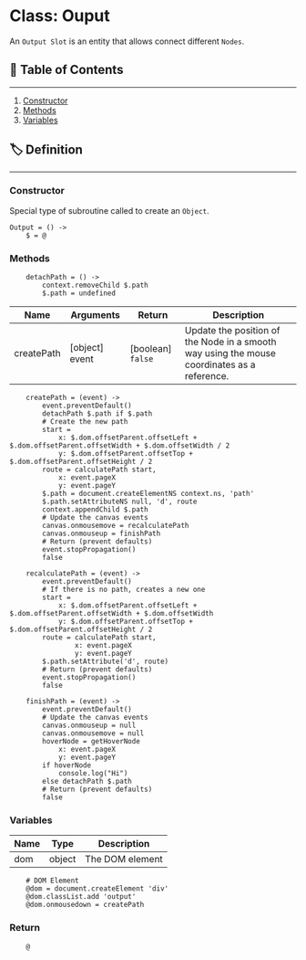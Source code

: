 # Class: Ouput

An `Output Slot` is an entity that allows connect different `Nodes`.

## 📜 Table of Contents
---
1. [Constructor](#Constructor)
2. [Methods](#Methods)
3. [Variables](#Variables)

## 🏷️ Definition
---

### Constructor

Special type of subroutine called to create an `Object`.

    Output = () ->
        $ = @

### Methods

        detachPath = () ->
            context.removeChild $.path
            $.path = undefined

| Name | Arguments | Return | Description |
| --- | --- | --- | --- |
| createPath | [object] event | [boolean] `false` | Update the position of the Node in a smooth way using the mouse coordinates as a reference. |

        createPath = (event) ->
            event.preventDefault()
            detachPath $.path if $.path
            # Create the new path
            start =
                x: $.dom.offsetParent.offsetLeft + $.dom.offsetParent.offsetWidth + $.dom.offsetWidth / 2
                y: $.dom.offsetParent.offsetTop + $.dom.offsetParent.offsetHeight / 2
            route = calculatePath start,
                x: event.pageX
                y: event.pageY
            $.path = document.createElementNS context.ns, 'path'
            $.path.setAttributeNS null, 'd', route
            context.appendChild $.path
            # Update the canvas events
            canvas.onmousemove = recalculatePath
            canvas.onmouseup = finishPath
            # Return (prevent defaults)
            event.stopPropagation()
            false

        recalculatePath = (event) ->
            event.preventDefault()
            # If there is no path, creates a new one
            start =
                x: $.dom.offsetParent.offsetLeft + $.dom.offsetParent.offsetWidth + $.dom.offsetWidth
                y: $.dom.offsetParent.offsetTop + $.dom.offsetParent.offsetHeight / 2
            route = calculatePath start,
                    x: event.pageX
                    y: event.pageY
            $.path.setAttribute('d', route)
            # Return (prevent defaults)
            event.stopPropagation()
            false

        finishPath = (event) ->
            event.preventDefault()
            # Update the canvas events
            canvas.onmouseup = null
            canvas.onmousemove = null
            hoverNode = getHoverNode
                x: event.pageX
                y: event.pageY
            if hoverNode
                console.log("Hi")
            else detachPath $.path
            # Return (prevent defaults)
            false
### Variables

| Name | Type | Description |
| --- | --- | --- |
| dom | object | The DOM element |

        # DOM Element
        @dom = document.createElement 'div'
        @dom.classList.add 'output'
        @dom.onmousedown = createPath

### Return

        @